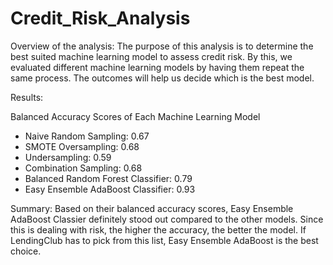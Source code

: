 # Credit_Risk_Analysis

Overview of the analysis:
The purpose of this analysis is to determine the best suited machine learning model to assess credit risk. By this, we evaluated different machine learning models by having them repeat the same process. The outcomes will help us decide which is the best model.

Results: 

Balanced Accuracy Scores of Each Machine Learning Model

- Naive Random Sampling: 0.67
- SMOTE Oversampling: 0.68
- Undersampling: 0.59
- Combination Sampling: 0.68
- Balanced Random Forest Classifier: 0.79
- Easy Ensemble AdaBoost Classifier: 0.93

Summary: 
Based on their balanced accuracy scores, Easy Ensemble AdaBoost Classier definitely stood out compared to the other models. Since this is dealing with risk, the higher the accuracy, the better the model. If LendingClub has to pick from this list, Easy Ensemble AdaBoost is the best choice.
